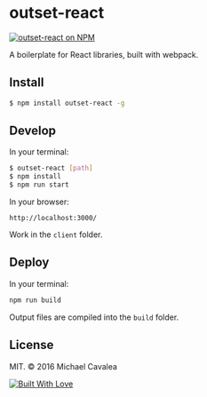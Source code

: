 # outset-react

[![outset-react on NPM](https://img.shields.io/npm/v/outset-react.svg)](https://www.npmjs.com/package/outset-react)

A boilerplate for React libraries, built with webpack.

## Install

```bash
$ npm install outset-react -g
```

## Develop

In your terminal:

```bash
$ outset-react [path]
$ npm install
$ npm run start
```

In your browser:

```
http://localhost:3000/
```

Work in the `client` folder.

## Deploy

In your terminal:

```bash
npm run build
```

Output files are compiled into the `build` folder.

## License

MIT. © 2016 Michael Cavalea

[![Built With Love](http://forthebadge.com/images/badges/built-with-love.svg)](http://forthebadge.com)

